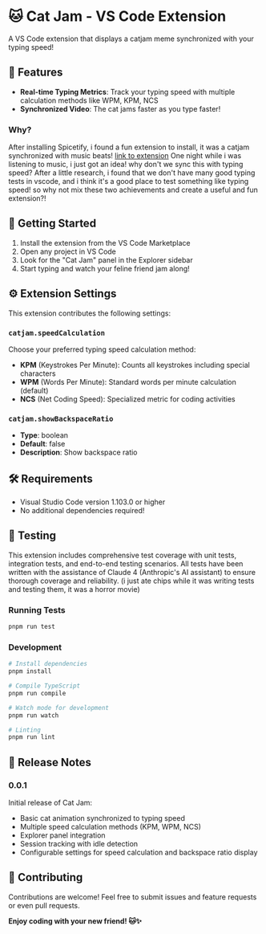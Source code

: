 # 🐱 Cat Jam - VS Code Extension

A VS Code extension that displays a catjam meme synchronized with your typing speed!

## 🎯 Features

- **Real-time Typing Metrics**: Track your typing speed with multiple calculation methods like WPM, KPM, NCS
- **Synchronized Video**: The cat jams faster as you type faster!

### Why?

After installing Spicetify, i found a fun extension to install, it was a catjam synchronized with music beats! [link to extension](https://github.com/BlafKing/spicetify-cat-jam-synced)
One night while i was listening to music, i just got an idea! why don't we sync this with typing speed?
After a little research, i found that we don't have many good typing tests in vscode, and i think it's a good place to test something like typing speed! so why not mix these two achievements and create a useful and fun extension?!

## 🚀 Getting Started

1. Install the extension from the VS Code Marketplace
2. Open any project in VS Code
3. Look for the "Cat Jam" panel in the Explorer sidebar
4. Start typing and watch your feline friend jam along!

## ⚙️ Extension Settings

This extension contributes the following settings:

### `catjam.speedCalculation`

Choose your preferred typing speed calculation method:

- **KPM** (Keystrokes Per Minute): Counts all keystrokes including special characters
- **WPM** (Words Per Minute): Standard words per minute calculation (default)
- **NCS** (Net Coding Speed): Specialized metric for coding activities

### `catjam.showBackspaceRatio`

- **Type**: boolean
- **Default**: false
- **Description**: Show backspace ratio

## 🛠️ Requirements

- Visual Studio Code version 1.103.0 or higher
- No additional dependencies required!

## 🧪 Testing

This extension includes comprehensive test coverage with unit tests, integration tests, and end-to-end testing scenarios. All tests have been written with the assistance of Claude 4 (Anthropic's AI assistant) to ensure thorough coverage and reliability. (i just ate chips while it was writing tests and testing them, it was a horror movie)

### Running Tests

```bash
pnpm run test
```

### Development

```bash
# Install dependencies
pnpm install

# Compile TypeScript
pnpm run compile

# Watch mode for development
pnpm run watch

# Linting
pnpm run lint
```

## 📝 Release Notes

### 0.0.1

Initial release of Cat Jam:

- Basic cat animation synchronized to typing speed
- Multiple speed calculation methods (KPM, WPM, NCS)
- Explorer panel integration
- Session tracking with idle detection
- Configurable settings for speed calculation and backspace ratio display

## 🤝 Contributing

Contributions are welcome!
Feel free to submit issues and feature requests or even pull requests.

**Enjoy coding with your new friend! 🐱✨**

